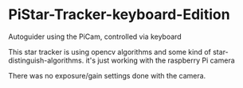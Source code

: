# PiStar-Tracker-keyboard-Edition
Autoguider using the PiCam, controlled via keyboard

This star tracker is using opencv algorithms and some kind of star-distinguish-algorithms.
it's just working with the raspberry Pi camera

There was no exposure/gain settings done with the camera.
